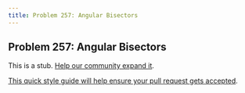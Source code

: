 ```yaml
---
title: Problem 257: Angular Bisectors
---
```

## Problem 257: Angular Bisectors

This is a stub. <a href='https://github.com/freecodecamp/guides/tree/master/src/pages/certifications/coding-interview-prep/project-euler/problem-257-angular-bisectors/index.md' target='_blank' rel='nofollow'>Help our community expand it</a>.

<a href='https://github.com/freecodecamp/guides/blob/master/README.md' target='_blank' rel='nofollow'>This quick style guide will help ensure your pull request gets accepted</a>.

<!-- The article goes here, in GitHub-flavored Markdown. Feel free to add YouTube videos, images, and CodePen/JSBin embeds  -->
